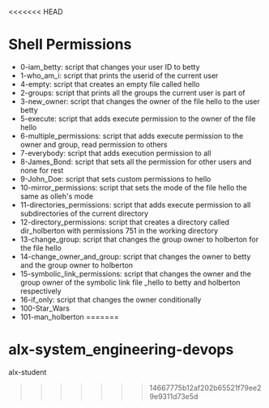 <<<<<<< HEAD
# Shell Permissions
* 0-iam_betty: script that changes your user ID to betty
* 1-who_am_i: script that prints the userid of the current user
* 4-empty: script that creates an empty file called hello
* 2-groups: script that prints all the groups the current user is part of
* 3-new_owner: script that changes the owner of the file hello to the user betty
* 5-execute: script that adds execute permission to the owner of the file hello
* 6-multiple_permissions: script that adds execute permission to the owner and group, read permission to others
* 7-everybody: script that adds execution permission to all
* 8-James_Bond: script that sets all the permission for other users and none for rest
* 9-John_Doe: script that sets custom permissions to hello
* 10-mirror_permissions: script that sets the mode of the file hello the same as olleh's mode
* 11-directories_permissions: script that adds execute permission to all subdirectories of the current directory
* 12-directory_permissions: script that creates a directory called dir_holberton with permissions 751 in the working directory
* 13-change_group: script that changes the group owner to holberton for the file hello
* 14-change_owner_and_group: script that changes the owner to betty and the group owner to holberton
* 15-symbolic_link_permissions: script that changes the owner and the group owner of the symbolic link file _hello to betty and holberton respectively
* 16-if_only: script that changes the owner conditionally
* 100-Star_Wars
* 101-man_holberton
=======
# alx-system_engineering-devops
alx-student
>>>>>>> 14667775b12af202b65521f79ee29e9311d73e5d
